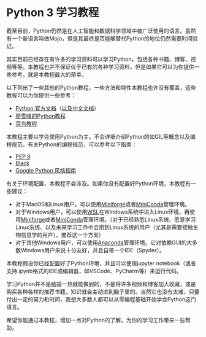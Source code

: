 # Python 3 学习教程

截至目前，Python仍然是在人工智能和数据科学领域中被广泛使用的语言。虽然有一个新语言叫做Mojo，但是其最终是否能够替代Python的地位仍然需要时间验证。

其实目前已经存在有许多的学习资料可以学习Python，包括各种书籍、博客、视频等等。本教程也并不保证优于已有的各种学习资料，但是如果它可以为你提供一些参考，就是本教程最大的荣幸。

以下列出了一些其他的Python教程，一些方法和特性本教程也许没有覆盖，这些教程可以为你提供一些参考：

- [Python 官方文档](https://docs.python.org/3/)（[以及中文文档](https://docs.python.org/zh-cn/3/)）
- [廖雪峰的Python教程](https://liaoxuefeng.com/books/python/introduction/index.html)
- [菜鸟教程](https://www.runoob.com/python/python-tutorial.html)

本教程主要以学会使用Python为主，不会详细介绍Python的如GIL等概念以及编程规范。有关Python的编程规范，可以参考以下指南：

- [PEP 8](https://peps.python.org/pep-0008/)
- [Black](https://black.readthedocs.io/en/stable/the_black_code_style/current_style.html)
- [Google Python 风格指南](https://zh-google-styleguide.readthedocs.io/en/latest/google-python-styleguide/contents.html)

有关于环境配置，本教程不会涉及。如果你没有配置好Python环境，本教程有一些建议：

- 对于MacOS和Linux用户，可以使用[Miniforge](https://github.com/conda-forge/miniforge)或者[MiniConda](https://docs.anaconda.com/miniconda/)管理环境。
- 对于Windows用户，可以使用[WSL](https://learn.microsoft.com/en-us/windows/wsl/setup/environment)在Windows系统中进入Linux环境，再使用[Miniforge](https://github.com/conda-forge/miniforge)或者[MiniConda](https://docs.anaconda.com/miniconda/)管理环境。（对于已经熟悉Linux系统、愿意学习Linux系统、以及未来学习工作中会用到Linux系统的用户（尤其是需要接触生物信息学的用户），推荐这一个方案）
- 对于其他Windows用户，可以使用[Anaconda](https://docs.anaconda.com/anaconda/install/windows/)管理环境。它对依赖GUI的大多数Windows用户来说十分友好，并且自带一个IDE（Spyder）。


本教程假设你已经配置好了Python环境，并且可以使用jupyter notebook（或者支持.ipynb格式的IDE或编辑器，如VSCode、PyCharm等）来运行代码。

学习Python并不是脑袋一热就能做到的，不是将许多视频和博客加入收藏，或是购买各种各样的推荐书籍，知识就会主动进到脑子里的。当然它也没有太难，只要付出一定的努力和时间，我想大多数人都可以从零编程基础开始学会Python这门语言。

希望你能通过本教程，增加一点对Python的了解，为你的学习工作带来一些帮助。